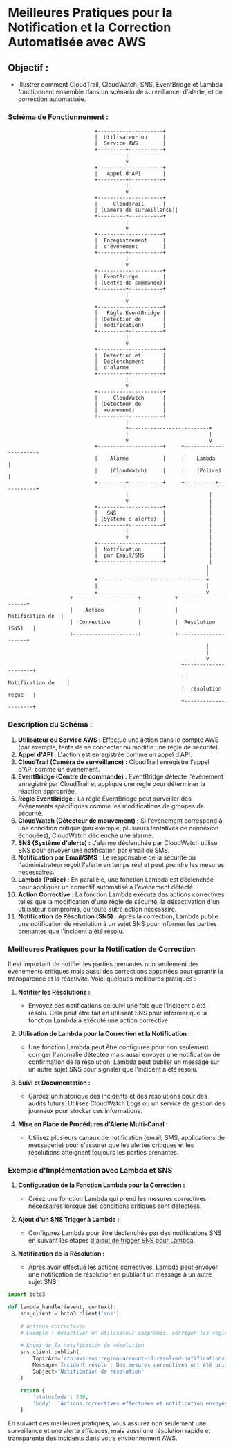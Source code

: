 # Meilleures Pratiques pour la Notification et la Correction Automatisée avec AWS

## Objectif :
- Illustrer comment CloudTrail, CloudWatch, SNS, EventBridge et Lambda fonctionnent ensemble dans un scénario de surveillance, d'alerte, et de correction automatisée.

### Schéma de Fonctionnement :

```plaintext
                            +---------------------+
                            |  Utilisateur ou     |
                            |  Service AWS        |
                            +---------+-----------+
                                      |
                                      v
                            +---------------------+
                            |   Appel d'API       |
                            +---------+-----------+
                                      |
                                      v
                            +---------------------+
                            |     CloudTrail      |
                            | (Caméra de surveillance)|
                            +---------+-----------+
                                      |
                                      v
                            +---------------------+
                            |  Enregistrement     |
                            |  d'événement        |
                            +---------+-----------+
                                      |
                                      v
                            +---------------------+
                            |  EventBridge        |
                            | (Centre de commande)|
                            +---------+-----------+
                                      |
                                      v
                            +---------------------+
                            |   Règle EventBridge |
                            | (Détection de       |
                            |  modification)      |
                            +---------+-----------+
                                      |
                                      v
                            +---------------------+
                            |  Détection et       |
                            |  Déclenchement      |
                            |  d'alarme           |
                            +---------+-----------+
                                      |
                                      v
                            +---------------------+
                            |     CloudWatch      |
                            | (Détecteur de       |
                            |  mouvement)         |
                            +---------+-----------+
                                      |
                                      +--------------------------+
                                      |                          |
                                      v                          v
                            +---------------------+     +----------------------+
                            |    Alarme           |     |    Lambda            |
                            |    (CloudWatch)     |     |    (Police)          |
                            +---------+-----------+     +----------+-----------+
                                      |                          |
                                      v                          |
                            +---------------------+              |
                            |   SNS               |              |
                            | (Système d'alerte)  |              |
                            +---------+-----------+              |
                                      |                          |
                                      v                          |
                            +---------------------+              |
                            |  Notification       |              |
                            |  par Email/SMS      |              |
                            +---------------------+              |
                                                                |
                                                                |
                            +-----------------------------------+
                            |                                   |
                            v                                   v
                    +---------------------+           +---------------------+
                    |    Action           |           |    Notification de  |
                    |  Corrective         |           |  Résolution (SNS)   |
                    +---------------------+           +---------------------+
                                                                |
                                                                |
                                                                v
                                                        +---------------------+
                                                        |  Notification de    |
                                                        |  résolution reçue   |
                                                        +---------------------+
```

### Description du Schéma :

1. **Utilisateur ou Service AWS :** Effectue une action dans le compte AWS (par exemple, tente de se connecter ou modifie une règle de sécurité).
2. **Appel d'API :** L'action est enregistrée comme un appel d'API.
3. **CloudTrail (Caméra de surveillance) :** CloudTrail enregistre l'appel d'API comme un événement.
4. **EventBridge (Centre de commande) :** EventBridge détecte l'événement enregistré par CloudTrail et applique une règle pour déterminer la réaction appropriée.
5. **Règle EventBridge :** La règle EventBridge peut surveiller des événements spécifiques comme les modifications de groupes de sécurité.
6. **CloudWatch (Détecteur de mouvement) :** Si l'événement correspond à une condition critique (par exemple, plusieurs tentatives de connexion échouées), CloudWatch déclenche une alarme.
7. **SNS (Système d'alerte) :** L'alarme déclenchée par CloudWatch utilise SNS pour envoyer une notification par email ou SMS.
8. **Notification par Email/SMS :** Le responsable de la sécurité ou l'administrateur reçoit l'alerte en temps réel et peut prendre les mesures nécessaires.
9. **Lambda (Police) :** En parallèle, une fonction Lambda est déclenchée pour appliquer un correctif automatisé à l'événement détecté.
10. **Action Corrective :** La fonction Lambda exécute des actions correctives telles que la modification d'une règle de sécurité, la désactivation d'un utilisateur compromis, ou toute autre action nécessaire.
11. **Notification de Résolution (SNS) :** Après la correction, Lambda publie une notification de résolution à un sujet SNS pour informer les parties prenantes que l'incident a été résolu.

### Meilleures Pratiques pour la Notification de Correction

Il est important de notifier les parties prenantes non seulement des événements critiques mais aussi des corrections apportées pour garantir la transparence et la réactivité. Voici quelques meilleures pratiques :

1. **Notifier les Résolutions :**
   - Envoyez des notifications de suivi une fois que l'incident a été résolu. Cela peut être fait en utilisant SNS pour informer que la fonction Lambda a exécuté une action corrective.

2. **Utilisation de Lambda pour la Correction et la Notification :**
   - Une fonction Lambda peut être configurée pour non seulement corriger l'anomalie détectée mais aussi envoyer une notification de confirmation de la résolution. Lambda peut publier un message sur un autre sujet SNS pour signaler que l'incident a été résolu.

3. **Suivi et Documentation :**
   - Gardez un historique des incidents et des résolutions pour des audits futurs. Utilisez CloudWatch Logs ou un service de gestion des journaux pour stocker ces informations.

4. **Mise en Place de Procédures d'Alerte Multi-Canal :**
   - Utilisez plusieurs canaux de notification (email, SMS, applications de messagerie) pour s'assurer que les alertes critiques et les résolutions atteignent toujours les parties prenantes.

### Exemple d'Implémentation avec Lambda et SNS

1. **Configuration de la Fonction Lambda pour la Correction :**
   - Créez une fonction Lambda qui prend les mesures correctives nécessaires lorsque des conditions critiques sont détectées.

2. **Ajout d'un SNS Trigger à Lambda :**
   - Configurez Lambda pour être déclenchée par des notifications SNS en suivant les étapes [d'ajout de trigger SNS pour Lambda](https://docs.aws.amazon.com/lambda/latest/dg/with-sns.html).

3. **Notification de la Résolution :**
   - Après avoir effectué les actions correctives, Lambda peut envoyer une notification de résolution en publiant un message à un autre sujet SNS.

```python
import boto3

def lambda_handler(event, context):
    sns_client = boto3.client('sns')
    
    # Actions correctives
    # Exemple : désactiver un utilisateur compromis, corriger les règles de sécurité, etc.
    
    # Envoi de la notification de résolution
    sns_client.publish(
        TopicArn='arn:aws:sns:region:account-id:resolved-notifications-topic',
        Message='Incident résolu : Des mesures correctives ont été prises.',
        Subject='Notification de résolution'
    )
    
    return {
        'statusCode': 200,
        'body': 'Actions correctives effectuées et notification envoyée.'
    }
```

En suivant ces meilleures pratiques, vous assurez non seulement une surveillance et une alerte efficaces, mais aussi une résolution rapide et transparente des incidents dans votre environnement AWS.
